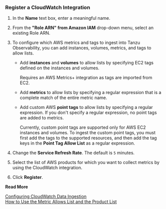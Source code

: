 ### Register a CloudWatch Integration


1. In the **Name** text box, enter a meaningful name.
2. From the **"Role ARN" from Amazon IAM** drop-down menu, select an existing Role ARN.
3. To configure which AWS metrics and tags to ingest into Tanzu Observability, you can add instances, volumes, metrics, and tags to allow lists. 

   * Add **instances** and **volumes** to allow lists by specifying EC2 tags defined on the instances and volumes. 
  
     Requires an AWS Metrics+ integration as tags are imported from EC2. 

   * Add **metrics** to allow lists by specifying a regular expression that is a complete match of the entire metric name. 
  
   * Add custom AWS **point tags** to allow lists by specifying a regular expression. If you don't specify a regular expression, no point tags are added to metrics.
     
     Currently, custom point tags are supported only for AWS EC2 instances and volumes. To ingest the custom point tags, you must first add the tags to the supported resources, and then add the tag keys in the **Point Tag Allow List** as a regular expression.
     
4. Change the **Service Refresh Rate**. The default is `5` minutes.
5. Select the list of AWS products for which you want to collect metrics by using the CloudWatch integration. 
6. Click **Register**.

**Read More**

[Configuring CloudWatch Data Ingestion](https://docs.wavefront.com/integrations_aws_metrics.html#configuring-cloudwatch-data-ingestion)<br/>
[How to Use the Metric Allows List and the Product List](https://docs.wavefront.com/integrations_aws_metrics.html#how-to-use-the-metric-allow-list-and-the-products-list)
